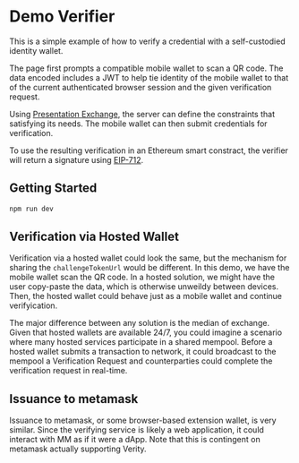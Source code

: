 # Demo Verifier

This is a simple example of how to verify a credential with a self-custodied identity wallet.

The page first prompts a compatible mobile wallet to scan a QR code. The data encoded includes a JWT to help tie identity of the mobile wallet to that of the current authenticated browser session and the given verification request.

Using [Presentation Exchange](https://identity.foundation/presentation-exchange), the server can define the constraints that satisfying its needs. The mobile wallet can then submit credentials for verification.

To use the resulting verification in an Ethereum smart constract, the verifier will return a signature using [EIP-712](https://eips.ethereum.org/EIPS/eip-712).

## Getting Started

```sh
npm run dev
```

## Verification via Hosted Wallet

Verification via a hosted wallet could look the same, but the mechanism for sharing the `challengeTokenUrl` would be different. In this demo, we have the mobile wallet scan the QR code. In a hosted solution, we might have the user copy-paste the data, which is otherwise unweildy between devices. Then, the hosted wallet could behave just as a mobile wallet and continue verifyication.

The major difference between any solution is the median of exchange. Given that hosted wallets are available 24/7, you could imagine a scenario where many hosted services participate in a shared mempool. Before a hosted wallet submits a transaction to network, it could broadcast to the mempool a Verification Request and counterparties could complete the verification request in real-time.

## Issuance to metamask

Issuance to metamask, or some browser-based extension wallet, is very similar. Since the verifying service is likely a web application, it could interact with MM as if it were a dApp. Note that this is contingent on metamask actually supporting Verity.
